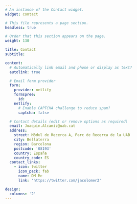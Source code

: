 ```yaml
---
# An instance of the Contact widget.
widget: contact

# This file represents a page section.
headless: true

# Order that this section appears on the page.
weight: 130

title: Contact
subtitle:

content:
  # Automatically link email and phone or display as text?
  autolink: true

  # Email form provider
  form:
    provider: netlify
    formspree:
      id:
    netlify:
      # Enable CAPTCHA challenge to reduce spam?
      captcha: false

  # Contact details (edit or remove options as required)
  email: Joaquin.Alcaniz@uab.cat
  address:
    street: Mòdul de Recerca A, Parc de Recerca de la UAB
    city: Bellaterra
    region: Barcelona
    postcode: '08193'
    country: España
    country_code: ES
  contact_links:
    - icon: twitter
      icon_pack: fab
      name: DM Me
      link: 'https://twitter.com/jacolomer2'

design:
  columns: '2'
---
```


